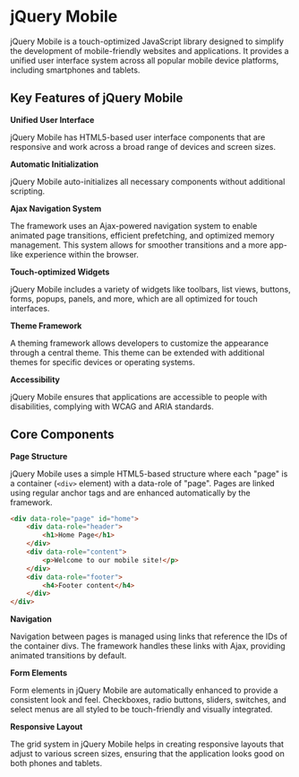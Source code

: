 # jQuery Mobile

jQuery Mobile is a touch-optimized JavaScript library designed to simplify the development of mobile-friendly websites and applications. It provides a unified user interface system across all popular mobile device platforms, including smartphones and tablets.

## Key Features of jQuery Mobile

**Unified User Interface**

jQuery Mobile has HTML5-based user interface components that are responsive and work across a broad range of devices and screen sizes.

**Automatic Initialization**

jQuery Mobile auto-initializes all necessary components without additional scripting.

**Ajax Navigation System**

The framework uses an Ajax-powered navigation system to enable animated page transitions, efficient prefetching, and optimized memory management. This system allows for smoother transitions and a more app-like experience within the browser.

**Touch-optimized Widgets**

jQuery Mobile includes a variety of widgets like toolbars, list views, buttons, forms, popups, panels, and more, which are all optimized for touch interfaces.

**Theme Framework**

A theming framework allows developers to customize the appearance through a central theme. This theme can be extended with additional themes for specific devices or operating systems.

**Accessibility**

jQuery Mobile ensures that applications are accessible to people with disabilities, complying with WCAG and ARIA standards.

## Core Components

**Page Structure**

jQuery Mobile uses a simple HTML5-based structure where each "page" is a container (`<div>` element) with a data-role of "page". Pages are linked using regular anchor tags and are enhanced automatically by the framework.

```html
<div data-role="page" id="home">
    <div data-role="header">
        <h1>Home Page</h1>
    </div>
    <div data-role="content">
        <p>Welcome to our mobile site!</p>
    </div>
    <div data-role="footer">
        <h4>Footer content</h4>
    </div>
</div>
```

**Navigation**

Navigation between pages is managed using links that reference the IDs of the container divs. The framework handles these links with Ajax, providing animated transitions by default.

**Form Elements**

Form elements in jQuery Mobile are automatically enhanced to provide a consistent look and feel. Checkboxes, radio buttons, sliders, switches, and select menus are all styled to be touch-friendly and visually integrated.

**Responsive Layout**

The grid system in jQuery Mobile helps in creating responsive layouts that adjust to various screen sizes, ensuring that the application looks good on both phones and tablets.

